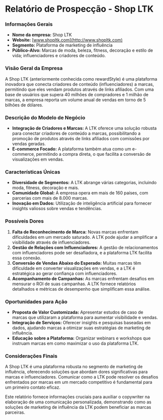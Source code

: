 # Relatório de Prospecção - Shop LTK

### Informações Gerais
- **Nome da empresa:** Shop LTK
- **Website:** [www.shopltk.com](http://www.shopltk.com)
- **Segmento:** Plataforma de marketing de influência
- **Público-Alvo:** Marcas de moda, beleza, fitness, decoração e estilo de vida; influenciadores e criadores de conteúdo.

### Visão Geral da Empresa
A Shop LTK (anteriormente conhecida como rewardStyle) é uma plataforma inovadora que conecta criadores de conteúdo (influenciadores) a marcas, permitindo que eles vendam produtos através de links afiliados. Com uma base de usuários que supera 40 milhões de compradores e 1 milhão de marcas, a empresa reporta um volume anual de vendas em torno de 5 bilhões de dólares.

### Descrição do Modelo de Negócio
- **Integração de Criadores e Marcas:** A LTK oferece uma solução robusta para conectar criadores de conteúdo a marcas, possibilitando a promoção de produtos através de links afiliados com comissões por vendas geradas.
- **E-commerce Focado:** A plataforma também atua como um e-commerce, permitindo a compra direta, o que facilita a conversão de visualizações em vendas.

### Características Únicas
- **Diversidade de Segmentos:** A LTK abrange várias categorias, incluindo moda, fitness, decoração e mais.
- **Comunidade Global:** A empresa opera em mais de 160 países, com parcerias com mais de 8.000 marcas.
- **Inovação em Dados:** Utilização de inteligência artificial para fornecer insights valiosos sobre vendas e tendências.

### Possíveis Dores
1. **Falta de Reconhecimento de Marca:** Novas marcas enfrentam dificuldades em um mercado saturado. A LTK pode ajudar a amplificar a visibilidade através de influenciadores.
2. **Gestão de Relações com Influenciadores:** A gestão de relacionamentos com influenciadores pode ser desafiadora, e a plataforma LTK facilita essa conexão.
3. **Conversão de Vendas Abaixo do Esperado:** Muitas marcas têm dificuldade em converter visualizações em vendas, e a LTK é estratégica ao gerar confiança com influenciadores.
4. **Acompanhamento de Campanhas:** As marcas enfrentam desafios em mensurar o ROI de suas campanhas. A LTK fornece relatórios detalhados e métricas de desempenho que simplificam essa análise.

### Oportunidades para Ação
- **Proposta de Valor Customizada:** Apresentar estudos de caso de marcas que utilizaram a plataforma para aumentar visibilidade e vendas.
- **Integração de Serviços:** Oferecer insights e pesquisas baseadas em dados, ajudando marcas a otimizar suas estratégias de marketing de influência.
- **Educação sobre a Plataforma:** Organizar webinars e workshops que instruam marcas em como maximizar o uso da plataforma LTK.

### Considerações Finais
A Shop LTK é uma plataforma robusta no segmento de marketing de influência, oferecendo soluções que abordam dores significativas para marcas e influenciadores. Comunicar como a LTK pode resolver os desafios enfrentados por marcas em um mercado competitivo é fundamental para um primeiro contato eficaz.

Este relatório fornece informações cruciais para auxiliar o copywriter na elaboração de uma comunicação personalizada, demonstrando como as soluções de marketing de influência da LTK podem beneficiar as marcas parceiras.